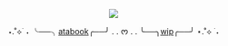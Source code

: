 

<div align=center> 
  
![](https://i.postimg.cc/sXy8FXr1/mememe-4.gif)
  </div>
<div align=center> 


  
⋆.˚⟡ ࣪ ˖ ╰──╮[atabook](https://reguri.atabook.org/)╭──╯ . . ᰔ  . . ╰──╮[wip](https://github.com/bluewoke)╭──╯ ⋆.˚⟡ ࣪ ˖
  </div>

